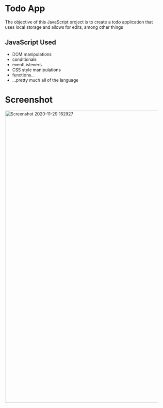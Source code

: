 # Todo App
The objective of this JavaScript project is to create a todo application that uses local storage and allows for edits, among other things
## JavaScript Used
* DOM manipulations
* conditionals
* eventListeners
* CSS style manipulations
* functions…
* …pretty much all of the language
# Screenshot
<img width="960" alt="Screenshot 2020-11-29 162927" src="https://user-images.githubusercontent.com/72983747/100542486-92254800-3263-11eb-8941-13015752e442.png">
